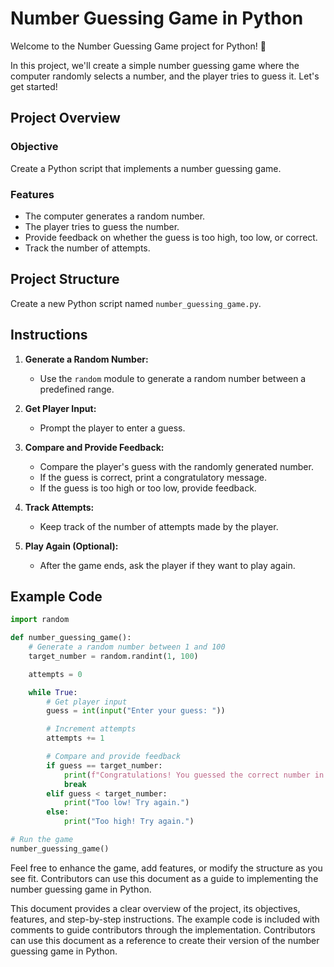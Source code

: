 # Number Guessing Game in Python

Welcome to the Number Guessing Game project for Python! 🐍

In this project, we'll create a simple number guessing game where the computer randomly selects a number, and the player tries to guess it. Let's get started!

## Project Overview

### Objective

Create a Python script that implements a number guessing game.

### Features

- The computer generates a random number.
- The player tries to guess the number.
- Provide feedback on whether the guess is too high, too low, or correct.
- Track the number of attempts.

## Project Structure

Create a new Python script named `number_guessing_game.py`.

## Instructions

1. **Generate a Random Number:**
   - Use the `random` module to generate a random number between a predefined range.

2. **Get Player Input:**
   - Prompt the player to enter a guess.

3. **Compare and Provide Feedback:**
   - Compare the player's guess with the randomly generated number.
   - If the guess is correct, print a congratulatory message.
   - If the guess is too high or too low, provide feedback.

4. **Track Attempts:**
   - Keep track of the number of attempts made by the player.

5. **Play Again (Optional):**
   - After the game ends, ask the player if they want to play again.

## Example Code

```python
import random

def number_guessing_game():
    # Generate a random number between 1 and 100
    target_number = random.randint(1, 100)

    attempts = 0

    while True:
        # Get player input
        guess = int(input("Enter your guess: "))

        # Increment attempts
        attempts += 1

        # Compare and provide feedback
        if guess == target_number:
            print(f"Congratulations! You guessed the correct number in {attempts} attempts.")
            break
        elif guess < target_number:
            print("Too low! Try again.")
        else:
            print("Too high! Try again.")

# Run the game
number_guessing_game()
```

Feel free to enhance the game, add features, or modify the structure as you see fit. Contributors can use this document as a guide to implementing the number guessing game in Python.

This document provides a clear overview of the project, its objectives, features, and step-by-step instructions. The example code is included with comments to guide contributors through the implementation. Contributors can use this document as a reference to create their version of the number guessing game in Python.
